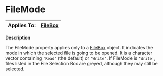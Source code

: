 




<h1 class="heading"><span class="name">FileMode</span></h1>

| Applies To: | [FileBox](./filebox.md) |
| --- | ---  |


**Description**


The FileMode property applies only to a [FileBox](./filebox.md) object. It indicates the mode in which the selected file is going to be opened. It is a character vector containing `'Read'` (the default) or `'Write'`. If FileMode is `'Write'`, files listed in the File Selection Box are greyed, although they may still be selected.



